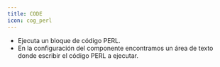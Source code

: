 ```yaml
---
title: CODE
icon: cog_perl
---
```

* Ejecuta un bloque de código PERL. 
* En la configuración del componente encontramos un área de texto donde escribir el código PERL a ejecutar.